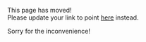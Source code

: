 This page has moved!<br>
Please update your link to point [here](https://github.com/viankakrisna/create-react-app-extra/blob/master/packages/react-scripts-extra/template/README.md) instead.

Sorry for the inconvenience!

